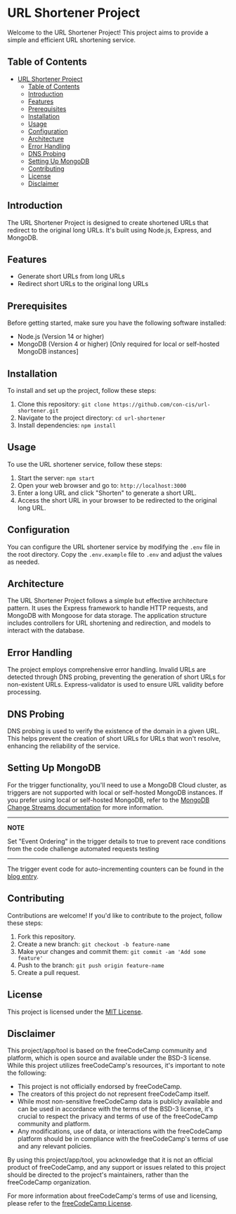 # URL Shortener Project

Welcome to the URL Shortener Project! This project aims to provide a simple and efficient URL shortening service.

## Table of Contents

- [URL Shortener Project](#url-shortener-project)
  - [Table of Contents](#table-of-contents)
  - [Introduction](#introduction)
  - [Features](#features)
  - [Prerequisites](#prerequisites)
  - [Installation](#installation)
  - [Usage](#usage)
  - [Configuration](#configuration)
  - [Architecture](#architecture)
  - [Error Handling](#error-handling)
  - [DNS Probing](#dns-probing)
  - [Setting Up MongoDB](#setting-up-mongodb)
  - [Contributing](#contributing)
  - [License](#license)
  - [Disclaimer](#disclaimer)

## Introduction

The URL Shortener Project is designed to create shortened URLs that redirect to the original long URLs. It's built using Node.js, Express, and MongoDB.

## Features

- Generate short URLs from long URLs
- Redirect short URLs to the original long URLs

## Prerequisites

Before getting started, make sure you have the following software installed:

- Node.js (Version 14 or higher)
- MongoDB (Version 4 or higher) [Only required for local or self-hosted MongoDB instances]

## Installation

To install and set up the project, follow these steps:

1. Clone this repository: `git clone https://github.com/con-cis/url-shortener.git`
2. Navigate to the project directory: `cd url-shortener`
3. Install dependencies: `npm install`

## Usage

To use the URL shortener service, follow these steps:

1. Start the server: `npm start`
2. Open your web browser and go to: `http://localhost:3000`
3. Enter a long URL and click "Shorten" to generate a short URL.
4. Access the short URL in your browser to be redirected to the original long URL.

## Configuration

You can configure the URL shortener service by modifying the `.env` file in the root directory. Copy the `.env.example` file to `.env` and adjust the values as needed.

## Architecture

The URL Shortener Project follows a simple but effective architecture pattern. It uses the Express framework to handle HTTP requests, and MongoDB with Mongoose for data storage. The application structure includes controllers for URL shortening and redirection, and models to interact with the database.

## Error Handling

The project employs comprehensive error handling. Invalid URLs are detected through DNS probing, preventing the generation of short URLs for non-existent URLs. Express-validator is used to ensure URL validity before processing.

## DNS Probing

DNS probing is used to verify the existence of the domain in a given URL. This helps prevent the creation of short URLs for URLs that won't resolve, enhancing the reliability of the service.

## Setting Up MongoDB

For the trigger functionality, you'll need to use a MongoDB Cloud cluster, as triggers are not supported with local or self-hosted MongoDB instances. If you prefer using local or self-hosted MongoDB, refer to the [MongoDB Change Streams documentation](https://www.mongodb.com/docs/manual/changeStreams/) for more information.

---
**NOTE**

Set "Event Ordering" in the trigger details to true to prevent race conditions from the code challenge automated requests testing

---

The trigger event code for auto-incrementing counters can be found in the [blog entry](https://www.mongodb.com/basics/mongodb-auto-increment).

## Contributing

Contributions are welcome! If you'd like to contribute to the project, follow these steps:

1. Fork this repository.
2. Create a new branch: `git checkout -b feature-name`
3. Make your changes and commit them: `git commit -am 'Add some feature'`
4. Push to the branch: `git push origin feature-name`
5. Create a pull request.

## License

This project is licensed under the [MIT License](LICENSE).

## Disclaimer

This project/app/tool is based on the freeCodeCamp community and platform, which is open source and available under the BSD-3 license. While this project utilizes freeCodeCamp's resources, it's important to note the following:

- This project is not officially endorsed by freeCodeCamp.
- The creators of this project do not represent freeCodeCamp itself.
- While most non-sensitive freeCodeCamp data is publicly available and can be used in accordance with the terms of the BSD-3 license, it's crucial to respect the privacy and terms of use of the freeCodeCamp community and platform.
- Any modifications, use of data, or interactions with the freeCodeCamp platform should be in compliance with the freeCodeCamp's terms of use and any relevant policies.

By using this project/app/tool, you acknowledge that it is not an official product of freeCodeCamp, and any support or issues related to this project should be directed to the project's maintainers, rather than the freeCodeCamp organization.

For more information about freeCodeCamp's terms of use and licensing, please refer to the [freeCodeCamp License](https://github.com/freeCodeCamp/freeCodeCamp/blob/main/LICENSE.md).